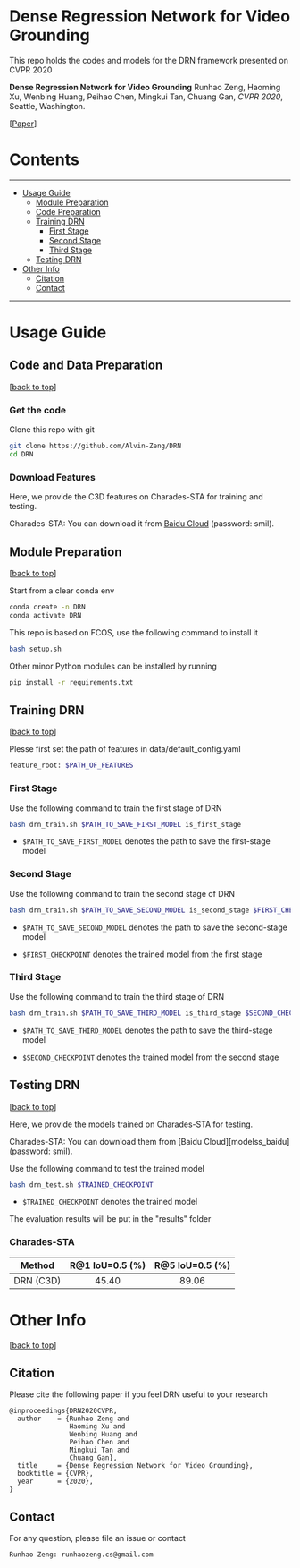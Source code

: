 # Dense Regression Network for Video Grounding

This repo holds the codes and models for the DRN framework presented on CVPR 2020

**Dense Regression Network for Video Grounding**
Runhao Zeng, Haoming Xu, Wenbing Huang, Peihao Chen, Mingkui Tan, Chuang Gan, *CVPR 2020*, Seattle, Washington.

[[Paper](https://arxiv.org/abs/2004.03545)]

[//]: ------------------------------Separator------------------------------

# Contents

---
- [Usage Guide](#usage-guide)
    - [Module Preparation](#module-preparation)
    - [Code Preparation](#code-preparation)
    - [Training DRN](#training-drn)
        - [First Stage](#first-stage)
        - [Second Stage](#second-stage)
        - [Third Stage](#third-stage)
    - [Testing DRN](#testing-drn)
- [Other Info](#other-info)
    - [Citation](#citation)
    - [Contact](#contact)
---

[//]: ------------------------------Separator------------------------------

# Usage Guide

## Code and Data Preparation

[[back to top](#dense-regression-network-for-video-grounding)]

### Get the code

Clone this repo with git

```bash
git clone https://github.com/Alvin-Zeng/DRN
cd DRN
```

### Download Features

Here, we provide the C3D features on Charades-STA for training and testing.

Charades-STA: You can download it from [Baidu Cloud][features_baidu] (password: smil).

## Module Preparation

[[back to top](#dense-regression-network-for-video-grounding)]


Start from a clear conda env

```bash
conda create -n DRN
conda activate DRN
```

This repo is based on FCOS, use the following command to install it

```bash
bash setup.sh
```

Other minor Python modules can be installed by running

```bash
pip install -r requirements.txt
```


## Training DRN

[[back to top](#dense-regression-network-for-video-grounding)]

Plesse first set the path of features in data/default_config.yaml

```bash
feature_root: $PATH_OF_FEATURES
```
### First Stage

Use the following command to train the first stage of DRN

```bash
bash drn_train.sh $PATH_TO_SAVE_FIRST_MODEL is_first_stage
```

- `$PATH_TO_SAVE_FIRST_MODEL` denotes the path to save the first-stage model


### Second Stage

Use the following command to train the second stage of DRN

```bash
bash drn_train.sh $PATH_TO_SAVE_SECOND_MODEL is_second_stage $FIRST_CHECKPOINT 
```

- `$PATH_TO_SAVE_SECOND_MODEL` denotes the path to save the second-stage model

- `$FIRST_CHECKPOINT` denotes the trained model from the first stage


### Third Stage

Use the following command to train the third stage of DRN

```bash
bash drn_train.sh $PATH_TO_SAVE_THIRD_MODEL is_third_stage $SECOND_CHECKPOINT
```

- `$PATH_TO_SAVE_THIRD_MODEL` denotes the path to save the third-stage model

- `$SECOND_CHECKPOINT` denotes the trained model from the second stage


## Testing DRN

[[back to top](#dense-regression-network-for-video-grounding)]

Here, we provide the models trained on Charades-STA for testing.

Charades-STA: You can download them from [Baidu Cloud][modelss_baidu] (password: smil).


Use the following command to test the trained model

```bash
bash drn_test.sh $TRAINED_CHECKPOINT
```

- `$TRAINED_CHECKPOINT` denotes the trained model

The evaluation results will be put in the "results" folder

### Charades-STA

| Method        | R@1 IoU=0.5 (%) | R@5 IoU=0.5 (%) |
|:-------------:|:---------------:|:---------------:|
| DRN (C3D)     |      45.40      |      89.06      |

[//]: ------------------------------Separator------------------------------

# Other Info

[[back to top](#dense-regression-network-for-video-grounding)]

## Citation

Please cite the following paper if you feel DRN useful to your research

```
@inproceedings{DRN2020CVPR,
  author    = {Runhao Zeng and
               Haoming Xu and
               Wenbing Huang and
               Peihao Chen and
               Mingkui Tan and
               Chuang Gan},
  title     = {Dense Regression Network for Video Grounding},
  booktitle = {CVPR},
  year      = {2020},
}
```


## Contact

For any question, please file an issue or contact

```
Runhao Zeng: runhaozeng.cs@gmail.com
```

[features_baidu]: https://pan.baidu.com/s/1Sn0GYpJmiHa27m9CAN12qw
[models_baidu]: https://pan.baidu.com/s/1EQNi5cLEDptVed91YpHVwg
